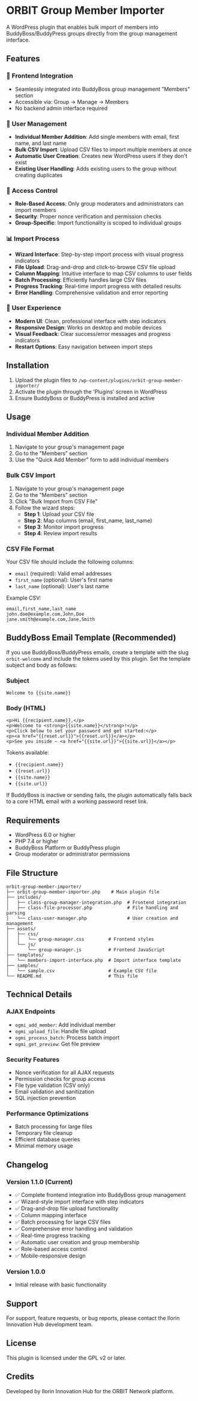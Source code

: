 # ORBIT Group Member Importer

A WordPress plugin that enables bulk import of members into BuddyBoss/BuddyPress groups directly from the group management interface.

## Features

### 🎯 **Frontend Integration**
- Seamlessly integrated into BuddyBoss group management "Members" section
- Accessible via: Group → Manage → Members
- No backend admin interface required

### 👥 **User Management**
- **Individual Member Addition**: Add single members with email, first name, and last name
- **Bulk CSV Import**: Upload CSV files to import multiple members at once
- **Automatic User Creation**: Creates new WordPress users if they don't exist
- **Existing User Handling**: Adds existing users to the group without creating duplicates

### 🔐 **Access Control**
- **Role-Based Access**: Only group moderators and administrators can import members
- **Security**: Proper nonce verification and permission checks
- **Group-Specific**: Import functionality is scoped to individual groups

### 📊 **Import Process**
- **Wizard Interface**: Step-by-step import process with visual progress indicators
- **File Upload**: Drag-and-drop and click-to-browse CSV file upload
- **Column Mapping**: Intuitive interface to map CSV columns to user fields
- **Batch Processing**: Efficiently handles large CSV files
- **Progress Tracking**: Real-time import progress with detailed results
- **Error Handling**: Comprehensive validation and error reporting

### 🎨 **User Experience**
- **Modern UI**: Clean, professional interface with step indicators
- **Responsive Design**: Works on desktop and mobile devices
- **Visual Feedback**: Clear success/error messages and progress indicators
- **Restart Options**: Easy navigation between import steps

## Installation

1. Upload the plugin files to `/wp-content/plugins/orbit-group-member-importer/`
2. Activate the plugin through the 'Plugins' screen in WordPress
3. Ensure BuddyBoss or BuddyPress is installed and active

## Usage

### Individual Member Addition
1. Navigate to your group's management page
2. Go to the "Members" section
3. Use the "Quick Add Member" form to add individual members

### Bulk CSV Import
1. Navigate to your group's management page
2. Go to the "Members" section
3. Click "Bulk Import from CSV File"
4. Follow the wizard steps:
   - **Step 1**: Upload your CSV file
   - **Step 2**: Map columns (email, first_name, last_name)
   - **Step 3**: Monitor import progress
   - **Step 4**: Review import results

### CSV File Format
Your CSV file should include the following columns:
- `email` (required): Valid email addresses
- `first_name` (optional): User's first name
- `last_name` (optional): User's last name

Example CSV:
```csv
email,first_name,last_name
john.doe@example.com,John,Doe
jane.smith@example.com,Jane,Smith
```

## BuddyBoss Email Template (Recommended)

If you use BuddyBoss/BuddyPress emails, create a template with the slug `orbit-welcome` and include the tokens used by this plugin. Set the template subject and body as follows:

### Subject

```
Welcome to {{site.name}}
```

### Body (HTML)

```
<p>Hi {{recipient.name}},</p>
<p>Welcome to <strong>{{site.name}}</strong>!</p>
<p>Click below to set your password and get started:</p>
<p><a href="{{reset.url}}">{{reset.url}}</a></p>
<p>See you inside — <a href="{{site.url}}">{{site.url}}</a></p>
```

Tokens available:
- `{{recipient.name}}`
- `{{reset.url}}`
- `{{site.name}}`
- `{{site.url}}`

If BuddyBoss is inactive or sending fails, the plugin automatically falls back to a core HTML email with a working password reset link.

## Requirements

- WordPress 6.0 or higher
- PHP 7.4 or higher
- BuddyBoss Platform or BuddyPress plugin
- Group moderator or administrator permissions

## File Structure

```
orbit-group-member-importer/
├── orbit-group-member-importer.php    # Main plugin file
├── includes/
│   ├── class-group-manager-integration.php  # Frontend integration
│   ├── class-file-processor.php             # File handling and parsing
│   └── class-user-manager.php               # User creation and management
├── assets/
│   ├── css/
│   │   └── group-manager.css         # Frontend styles
│   └── js/
│       └── group-manager.js          # Frontend JavaScript
├── templates/
│   └── members-import-interface.php  # Import interface template
├── samples/
│   └── sample.csv                    # Example CSV file
└── README.md                         # This file
```

## Technical Details

### AJAX Endpoints
- `ogmi_add_member`: Add individual member
- `ogmi_upload_file`: Handle file upload
- `ogmi_process_batch`: Process batch import
- `ogmi_get_preview`: Get file preview

### Security Features
- Nonce verification for all AJAX requests
- Permission checks for group access
- File type validation (CSV only)
- Email validation and sanitization
- SQL injection prevention

### Performance Optimizations
- Batch processing for large files
- Temporary file cleanup
- Efficient database queries
- Minimal memory usage

## Changelog

### Version 1.1.0 (Current)
- ✅ Complete frontend integration into BuddyBoss group management
- ✅ Wizard-style import interface with step indicators
- ✅ Drag-and-drop file upload functionality
- ✅ Column mapping interface
- ✅ Batch processing for large CSV files
- ✅ Comprehensive error handling and validation
- ✅ Real-time progress tracking
- ✅ Automatic user creation and group membership
- ✅ Role-based access control
- ✅ Mobile-responsive design

### Version 1.0.0
- Initial release with basic functionality

## Support

For support, feature requests, or bug reports, please contact the Ilorin Innovation Hub development team.

## License

This plugin is licensed under the GPL v2 or later.

## Credits

Developed by Ilorin Innovation Hub for the ORBIT Network platform.